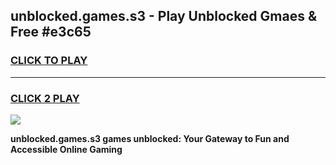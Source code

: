 
## unblocked.games.s3 - Play Unblocked Gmaes & Free #e3c65
<h3>
<a href="https://news.freeplayer.one?title=unblocked.games.s3&ref=03M">CLICK TO PLAY</a></h3>
<hr>

<h3>
<a href="https://news.freeplayer.one?title=unblocked.games.s3&ref=03M">CLICK 2 PLAY</a>
  
</h3>

<a href="https://news.freeplayer.one?title=unblocked.games.s3&ref=03M"><img src="https://clearcache.store/games.png"></a>


**unblocked.games.s3 games unblocked: Your Gateway to Fun and Accessible Online Gaming**
